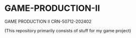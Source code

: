 # GAME-PRODUCTION-II
GAME PRODUCTION II CRN-50712-202402

(This repository primarily consists of stuff for my game project)
